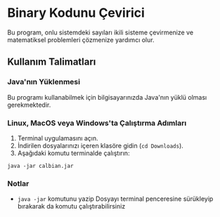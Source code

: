 <h1>Binary Kodunu Çevirici</h1>

<p>Bu program, onlu sistemdeki sayıları ikili sisteme çevirmenize ve matematiksel problemleri çözmenize yardımcı olur.</p>

<h2>Kullanım Talimatları</h2>

<h3>Java'nın Yüklenmesi</h3>

<p>Bu programı kullanabilmek için bilgisayarınızda Java'nın yüklü olması gerekmektedir.</p>

<h3>Linux, MacOS veya Windows'ta Çalıştırma Adımları</h3>

<ol>
  <li>Terminal uygulamasını açın.</li>
  <li>İndirilen dosyalarınızı içeren klasöre gidin (<code>cd Downloads</code>).</li>
  <li>Aşağıdaki komutu terminalde çalıştırın:</li>
</ol>

<pre><code>java -jar calbian.jar</code></pre>

<h3>Notlar</h3>

<ul>
  <li><code>java -jar</code> komutunu yazip Dosyayı terminal penceresine sürükleyip bırakarak da komutu çalıştırabilirsiniz</li>
</ul>
